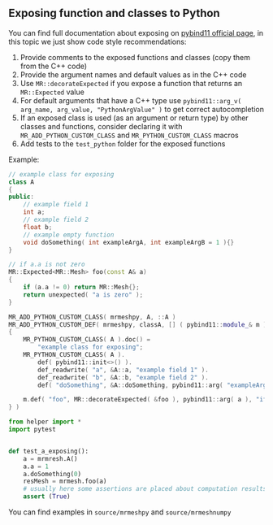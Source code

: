 ## Exposing function and classes to Python
You can find full documentation about exposing on [pybind11 official page](https://pybind11.readthedocs.io/en/stable/basics.html), in this topic we just show code style recommendations:
1. Provide comments to the exposed functions and classes (copy them from the C++ code)
2. Provide the argument names and default values as in the C++ code
3. Use `MR::decorateExpected` if you expose a function that returns an `MR::Expected` value
4. For default arguments that have a C++ type use `pybind11::arg_v( arg_name, arg_value, "PythonArgValue" )` to get correct autocompletion
5. If an exposed class is used (as an argument or return type) by other classes and functions, consider declaring it with `MR_ADD_PYTHON_CUSTOM_CLASS` and `MR_PYTHON_CUSTOM_CLASS` macros
6. Add tests to the `test_python` folder for the exposed functions

Example:
```c++
// example class for exposing
class A
{
public:
    // example field 1
    int a;
    // example field 2
    float b;
    // example empty function
    void doSomething( int exampleArgA, int exampleArgB = 1 ){}
}

// if a.a is not zero
MR::Expected<MR::Mesh> foo(const A& a)
{
    if (a.a != 0) return MR::Mesh{};
    return unexpected( "a is zero" );
}

MR_ADD_PYTHON_CUSTOM_CLASS( mrmeshpy, A, ::A )
MR_ADD_PYTHON_CUSTOM_DEF( mrmeshpy, classA, [] ( pybind11::module_& m )
{
    MR_PYTHON_CUSTOM_CLASS( A ).doc() =
        "example class for exposing";
    MR_PYTHON_CUSTOM_CLASS( A ).
        def( pybind11::init<>() ).
        def_readwrite( "a", &A::a, "example field 1" ).
        def_readwrite( "b", &A::b, "example field 2" ).
        def( "doSomething", &A::doSomething, pybind11::arg( "exampleArgA" ), pybind11::arg( "exampleArgB" ) = 1, " example empty function" );

    m.def( "foo", MR::decorateExpected( &foo ), pybind11::arg( a ), "if a.a is not zero" );
} )
```

```python
from helper import *
import pytest


def test_a_exposing():
    a = mrmresh.A()
    a.a = 1
    a.doSomething(0)
    resMesh = mrmesh.foo(a)
    # usually here some assertions are placed about computation results
    assert (True)
```

You can find examples in `source/mrmeshpy` and `source/mrmeshnumpy`
